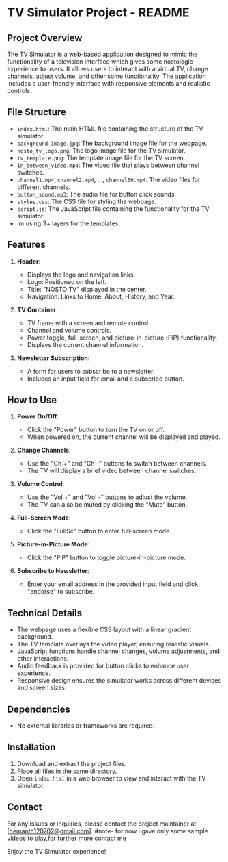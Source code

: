 # TV Simulator Project - README

## Project Overview

The TV Simulator is a web-based application designed to mimic the functionality of a television interface which gives some nostologic experience to users.  It allows users to interact with a virtual TV, change channels, adjust volume, and other some functionality.  The application includes a user-friendly interface with responsive elements and realistic controls.

## File Structure

- `index.html`: The main HTML file containing the structure of the TV simulator.
- `background_image.jpg`: The background image file for the webpage.
- `nosto_tv_logo.png`: The logo image file for the TV simulator.
- `tv_template.png`: The template image file for the TV screen.
- `in_between_video.mp4`: The video file that plays between channel switches.
- `channel1.mp4`, `channel2.mp4`, ..., `channel50.mp4`: The video files for different channels.
- `button_sound.mp3`: The audio file for button click sounds.
- `styles.css`: The CSS file for styling the webpage.
- `script.js`: The JavaScript file containing the functionality for the TV simulator.
- im using 3+ layers for the templates.

## Features

1. **Header**:
   - Displays the logo and navigation links.
   - Logo: Positioned on the left.
   - Title: "NOSTO TV" displayed in the center.
   - Navigation: Links to Home, About, History, and Year.

2. **TV Container**:
   - TV frame with a screen and remote control.
   - Channel and volume controls.
   - Power toggle, full-screen, and picture-in-picture (PiP) functionality.
   - Displays the current channel information.

3. **Newsletter Subscription**:
   - A form for users to subscribe to a newsletter.
   - Includes an input field for email and a subscribe button.

## How to Use

1. **Power On/Off**:
   - Click the "Power" button to turn the TV on or off.
   - When powered on, the current channel will be displayed and played.

2. **Change Channels**:
   - Use the "Ch +" and "Ch -" buttons to switch between channels.
   - The TV will display a brief video between channel switches.

3. **Volume Control**:
   - Use the "Vol +" and "Vol -" buttons to adjust the volume.
   - The TV can also be muted by clicking the "Mute" button.

4. **Full-Screen Mode**:
   - Click the "FullSc" button to enter full-screen mode.

5. **Picture-in-Picture Mode**:
   - Click the "PiP" button to toggle picture-in-picture mode.

6. **Subscribe to Newsletter**:
   - Enter your email address in the provided input field and click "endorse" to subscribe.

## Technical Details

- The webpage uses a flexible CSS layout with a linear gradient background.
- The TV template overlays the video player, ensuring realistic visuals.
- JavaScript functions handle channel changes, volume adjustments, and other interactions.
- Audio feedback is provided for button clicks to enhance user experience.
- Responsive design ensures the simulator works across different devices and screen sizes.

## Dependencies

- No external libraries or frameworks are required.

## Installation

1. Download and extract the project files.
2. Place all files in the same directory.
3. Open `index.html` in a web browser to view and interact with the TV simulator.

## Contact

For any issues or inquiries, please contact the project maintainer at [hemanth120702@gmail.com].
#note-
for now i gave only some sample videos to play,for further more contact me

Enjoy the TV Simulator experience!

